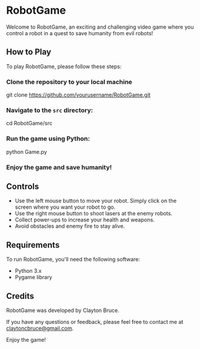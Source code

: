 # RobotGame

Welcome to RobotGame, an exciting and challenging video game where you control a robot in a quest to save humanity from evil robots!

## How to Play

To play RobotGame, please follow these steps:

### Clone the repository to your local machine
git clone https://github.com/yourusername/RobotGame.git

### Navigate to the `src` directory:
cd RobotGame/src

### Run the game using Python:
python Game.py


### Enjoy the game and save humanity!

## Controls

- Use the left mouse button to move your robot. Simply click on the screen where you want your robot to go.
- Use the right mouse button to shoot lasers at the enemy robots.
- Collect power-ups to increase your health and weapons.
- Avoid obstacles and enemy fire to stay alive.

## Requirements

To run RobotGame, you'll need the following software:

- Python 3.x
- Pygame library

## Credits

RobotGame was developed by Clayton Bruce.

If you have any questions or feedback, please feel free to contact me at claytoncbruce@gmail.com.

Enjoy the game!
